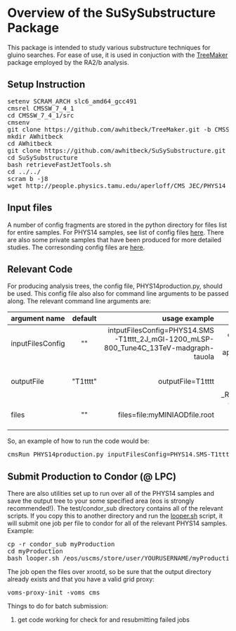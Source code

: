 # Overview of the SuSySubstructure Package

This package is intended to study various substructure techniques for gluino searches.  For ease 
of use, it is used in conjuction with the [TreeMaker](https://github.com/TreeMaker/TreeMaker/) package employed by the RA2/b analysis.  


## Setup Instruction

<pre>
setenv SCRAM_ARCH slc6_amd64_gcc491
cmsrel CMSSW_7_4_1
cd CMSSW_7_4_1/src
cmsenv
git clone https://github.com/awhitbeck/TreeMaker.git -b CMSSW_7_2_X .
mkdir AWhitbeck
cd AWhitbeck
git clone https://github.com/awhitbeck/SuSySubstructure.git
cd SuSySubstructure
bash retrieveFastJetTools.sh
cd ../../
scram b -j8
wget http://people.physics.tamu.edu/aperloff/CMS_JEC/PHYS14_V4/PHYS14_V4_MC.db AWhitbeck/SuSySubstructure/test/.
</pre>

## Input files

A number of config fragments
are stored in the python directory for files list for entire samples.  For PHYS14 samples, see list of config files [here](https://github.com/awhitbeck/SuSySubstructure/tree/master/python/PHYS14).
There are also some private samples that have been produced for more detailed studies.  The corresonding
config files are [here](https://github.com/awhitbeck/SuSySubstructure/tree/June4_2015/python/privateSamples).

## Relevant Code

For producing analysis trees, the config file, PHYS14production.py, should be used.  This config file also also
for command line arguments to be passed along.  The relevant command line arguments are:

| argument name     | default       | usage example        | comments        |
| ----------------- |:-------------:| --------------------:| ---------------:| 
| inputFilesConfig  | ""            | intputFilesConfig=PHYS14.SMS-T1tttt_2J_mGl-1200_mLSP-800_Tune4C_13TeV-madgraph-tauola | config file for inputs, automatically appended with _cff.py |
| outputFile        | "T1tttt"      | outputFile=T1tttt    | root file for outputs, automatically appended with _RA2AnalysisTree.root |
| files             | ""            | files=file:myMINIAODfile.root | This can be used for comma separated lists of files. |

So, an example of how to run the code would be:

<pre>
cmsRun PHYS14production.py inputFilesConfig=PHYS14.SMS-T1tttt_2J_mGl-1200_mLSP-800_Tune4C_13TeV-madgraph-tauola outputFile=T1tttt_mGl-1200_mLSP-800
</pre>

## Submit Production to Condor (@ LPC)

There are also utilities set up to run over all of the PHYS14 samples and save the output tree to your some specified area (eos is strongly recommended!).  The test/condor_sub directory contains all of the relevant scripts. If you copy this to another directory and run the [looper.sh](https://github.com/awhitbeck/SuSySubstructure/blob/June4_2015/test/condorSub/looper.sh) script, it will submit one job per file to condor for all of the relevant PHYS14 samples. Example:

<pre>
cp -r condor_sub myProduction
cd myProduction
bash looper.sh /eos/uscms/store/user/YOURUSERNAME/myProduction/
</pre>

The job open the files over xrootd, so be sure that the output directory already exists and that you have a valid grid proxy:

<pre>
voms-proxy-init -voms cms
</pre>

Things to do for batch submission:
1. get code working for check for and resubmitting failed jobs
